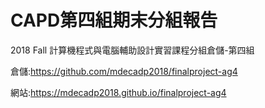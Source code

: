 # CAPD第四組期末分組報告
2018 Fall 計算機程式與電腦輔助設計實習課程分組倉儲-第四組

倉儲:https://github.com/mdecadp2018/finalproject-ag4

網站:https://mdecadp2018.github.io/finalproject-ag4
